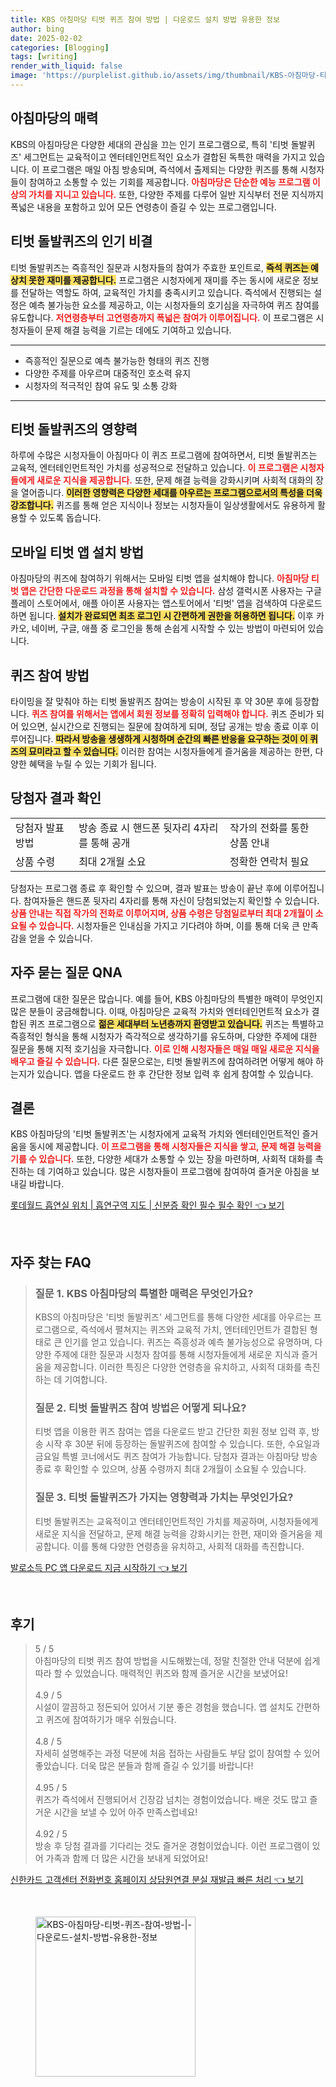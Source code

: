 ```yaml
---
title: KBS 아침마당 티벗 퀴즈 참여 방법 | 다운로드 설치 방법 유용한 정보
author: bing
date: 2025-02-02
categories: [Blogging]
tags: [writing]
render_with_liquid: false
image: 'https://purplelist.github.io/assets/img/thumbnail/KBS-아침마당-티벗-퀴즈-참여-방법-|-다운로드-설치-방법-유용한-정보.webp'
---
```

<h2 id='아침마당의 매력'>아침마당의 매력</h2>

<p>KBS의 아침마당은 다양한 세대의 관심을 끄는 인기 프로그램으로, 특히 '티벗 돌발퀴즈' 세그먼트는 교육적이고 엔터테인먼트적인 요소가 결합된 독특한 매력을 가지고 있습니다. 이 프로그램은 매일 아침 방송되며, 즉석에서 출제되는 다양한 퀴즈를 통해 시청자들이 참여하고 소통할 수 있는 기회를 제공합니다. <b><span style="color: #ee2323;">아침마당은 단순한 예능 프로그램 이상의 가치를 지니고 있습니다.</span></b> 또한, 다양한 주제를 다루어 일반 지식부터 전문 지식까지 폭넓은 내용을 포함하고 있어 모든 연령층이 즐길 수 있는 프로그램입니다.</p>

<h2 id='티벗 돌발퀴즈의 인기 비결'>티벗 돌발퀴즈의 인기 비결</h2>

<p>티벗 돌발퀴즈는 즉흥적인 질문과 시청자들의 참여가 주효한 포인트로, <b><span style="background-color: #ffe066;">즉석 퀴즈는 예상치 못한 재미를 제공합니다.</span></b> 프로그램은 시청자에게 재미를 주는 동시에 새로운 정보를 전달하는 역할도 하여, 교육적인 가치를 충족시키고 있습니다. 즉석에서 진행되는 설정은 예측 불가능한 요소를 제공하고, 이는 시청자들의 호기심을 자극하여 퀴즈 참여를 유도합니다. <b><span style="color: #ee2323;">저연령층부터 고연령층까지 폭넓은 참여가 이루어집니다.</span></b> 이 프로그램은 시청자들이 문제 해결 능력을 기르는 데에도 기여하고 있습니다.</p>

<hr />

<ul>
    <li>즉흥적인 질문으로 예측 불가능한 형태의 퀴즈 진행</li>
    <li>다양한 주제를 아우르며 대중적인 호소력 유지</li>
    <li>시청자의 적극적인 참여 유도 및 소통 강화</li>
</ul>

<hr />

<h2 id='티벗 돌발퀴즈의 영향력'>티벗 돌발퀴즈의 영향력</h2>

<p>하루에 수많은 시청자들이 아침마다 이 퀴즈 프로그램에 참여하면서, 티벗 돌발퀴즈는 교육적, 엔터테인먼트적인 가치를 성공적으로 전달하고 있습니다. <b><span style="color: #ee2323;">이 프로그램은 시청자들에게 새로운 지식을 제공합니다.</span></b> 또한, 문제 해결 능력을 강화시키며 사회적 대화의 장을 열어줍니다. <b><span style="background-color: #ffe066;">이러한 영향력은 다양한 세대를 아우르는 프로그램으로서의 특성을 더욱 강조합니다.</span></b> 퀴즈를 통해 얻은 지식이나 정보는 시청자들이 일상생활에서도 유용하게 활용할 수 있도록 돕습니다.</p>

<h2 id='모바일 티벗 앱 설치 방법'>모바일 티벗 앱 설치 방법</h2>

<p>아침마당의 퀴즈에 참여하기 위해서는 모바일 티벗 앱을 설치해야 합니다. <b><span style="color: #ee2323;">아침마당 티벗 앱은 간단한 다운로드 과정을 통해 설치할 수 있습니다.</span></b> 삼성 갤럭시폰 사용자는 구글 플레이 스토어에서, 애플 아이폰 사용자는 앱스토어에서 '티벗' 앱을 검색하여 다운로드하면 됩니다. <b><span style="background-color: #ffe066;">설치가 완료되면 최초 로그인 시 간편하게 권한을 허용하면 됩니다.</span></b> 이후 카카오, 네이버, 구글, 애플 중 로그인을 통해 손쉽게 시작할 수 있는 방법이 마련되어 있습니다.</p>

<h2 id='퀴즈 참여 방법'>퀴즈 참여 방법</h2>

<p>타이밍을 잘 맞춰야 하는 티벗 돌발퀴즈 참여는 방송이 시작된 후 약 30분 후에 등장합니다. <b><span style="color: #ee2323;">퀴즈 참여를 위해서는 앱에서 회원 정보를 정확히 입력해야 합니다.</span></b> 퀴즈 준비가 되어 있으면, 실시간으로 진행되는 질문에 참여하게 되며, 정답 공개는 방송 종료 이후 이루어집니다. <b><span style="background-color: #ffe066;">따라서 방송을 생생하게 시청하며 순간의 빠른 반응을 요구하는 것이 이 퀴즈의 묘미라고 할 수 있습니다.</span></b> 이러한 참여는 시청자들에게 즐거움을 제공하는 한편, 다양한 혜택을 누릴 수 있는 기회가 됩니다.</p>

<h2 id='당첨자 결과 확인'>당첨자 결과 확인</h2>

<table>
    <tr>
        <td>당첨자 발표 방법</td>
        <td>방송 종료 시 핸드폰 뒷자리 4자리를 통해 공개</td>
        <td>작가의 전화를 통한 상품 안내</td>
    </tr>
    <tr>
        <td>상품 수령</td>
        <td>최대 2개월 소요</td>
        <td>정확한 연락처 필요</td>
    </tr>
</table>

<p>당첨자는 프로그램 종료 후 확인할 수 있으며, 결과 발표는 방송이 끝난 후에 이루어집니다. 참여자들은 핸드폰 뒷자리 4자리를 통해 자신이 당첨되었는지 확인할 수 있습니다. <b><span style="color: #ee2323;">상품 안내는 직접 작가의 전화로 이루어지며, 상품 수령은 당첨일로부터 최대 2개월이 소요될 수 있습니다.</span></b> 시청자들은 인내심을 가지고 기다려야 하며, 이를 통해 더욱 큰 만족감을 얻을 수 있습니다.</p>

<h2 id='자주 묻는 질문 QNA'>자주 묻는 질문 QNA</h2>

<p>프로그램에 대한 질문은 많습니다. 예를 들어, KBS 아침마당의 특별한 매력이 무엇인지 많은 분들이 궁금해합니다. 이때, 아침마당은 교육적 가치와 엔터테인먼트적 요소가 결합된 퀴즈 프로그램으로 <b><span style="background-color: #ffe066;">젊은 세대부터 노년층까지 환영받고 있습니다.</span></b> 퀴즈는 특별하고 즉흥적인 형식을 통해 시청자가 즉각적으로 생각하기를 유도하며, 다양한 주제에 대한 질문을 통해 지적 호기심을 자극합니다. <b><span style="color: #ee2323;">이로 인해 시청자들은 매일 매일 새로운 지식을 배우고 즐길 수 있습니다.</span></b> 다른 질문으로는, 티벗 돌발퀴즈에 참여하려면 어떻게 해야 하는지가 있습니다. 앱을 다운로드 한 후 간단한 정보 입력 후 쉽게 참여할 수 있습니다.</p>

<h2 id='결론'>결론</h2>

<p>KBS 아침마당의 '티벗 돌발퀴즈'는 시청자에게 교육적 가치와 엔터테인먼트적인 즐거움을 동시에 제공합니다. <b><span style="color: #ee2323;">이 프로그램을 통해 시청자들은 지식을 쌓고, 문제 해결 능력을 기를 수 있습니다.</span></b> 또한, 다양한 세대가 소통할 수 있는 장을 마련하며, 사회적 대화를 촉진하는 데 기여하고 있습니다. 많은 시청자들이 프로그램에 참여하여 즐거운 아침을 보내길 바랍니다.</p>
<p><a class="click-button" title="롯데월드 흡연실 위치 | 흡연구역 지도 | 신분증 확인 필수 필수 확인" href="https://purplelist.github.io/posts/%EB%A1%AF%EB%8D%B0%EC%9B%94%EB%93%9C-%ED%9D%A1%EC%97%B0%EC%8B%A4-%EC%9C%84%EC%B9%98-%ED%9D%A1%EC%97%B0%EA%B5%AC%EC%97%AD-%EC%A7%80%EB%8F%84-%EC%8B%A0%EB%B6%84%EC%A6%9D-%ED%99%95%EC%9D%B8-%ED%95%84%EC%88%98-%ED%95%84%EC%88%98-%ED%99%95%EC%9D%B8/" rel="dofollow">롯데월드 흡연실 위치 | 흡연구역 지도 | 신분증 확인 필수 필수 확인 👈 보기</a></p><br>
<h2 id='자주_찾는_FAQ'>자주 찾는 FAQ</h2>
<div itemscope="" itemtype="https://schema.org/FAQPage"> 
<blockquote> 
<div itemscope="" itemprop="mainEntity" itemtype="https://schema.org/Question"> 
<h3 itemprop="name">질문 1. KBS 아침마당의 특별한 매력은 무엇인가요?</h3> 
<div itemscope="" itemprop="acceptedAnswer" itemtype="https://schema.org/Answer"> 
<span itemprop="text"> 
<p>KBS의 아침마당은 '티벗 돌발퀴즈' 세그먼트를 통해 다양한 세대를 아우르는 프로그램으로, 즉석에서 펼쳐지는 퀴즈와 교육적 가치, 엔터테인먼트가 결합된 형태로 큰 인기를 얻고 있습니다. 퀴즈는 즉흥성과 예측 불가능성으로 유명하며, 다양한 주제에 대한 질문과 시청자 참여를 통해 시청자들에게 새로운 지식과 즐거움을 제공합니다. 이러한 특징은 다양한 연령층을 유치하고, 사회적 대화를 촉진하는 데 기여합니다.</p> 
</span> 
</div> 
</div> 

<div itemscope="" itemprop="mainEntity" itemtype="https://schema.org/Question"> 
<h3 itemprop="name">질문 2. 티벗 돌발퀴즈 참여 방법은 어떻게 되나요?</h3> 
<div itemscope="" itemprop="acceptedAnswer" itemtype="https://schema.org/Answer"> 
<span itemprop="text"> 
<p>티벗 앱을 이용한 퀴즈 참여는 앱을 다운로드 받고 간단한 회원 정보 입력 후, 방송 시작 후 30분 뒤에 등장하는 돌발퀴즈에 참여할 수 있습니다. 또한, 수요일과 금요일 특별 코너에서도 퀴즈 참여가 가능합니다. 당첨자 결과는 아침마당 방송 종료 후 확인할 수 있으며, 상품 수령까지 최대 2개월이 소요될 수 있습니다.</p> 
</span> 
</div> 
</div> 

<div itemscope="" itemprop="mainEntity" itemtype="https://schema.org/Question"> 
<h3 itemprop="name">질문 3. 티벗 돌발퀴즈가 가지는 영향력과 가치는 무엇인가요?</h3> 
<div itemscope="" itemprop="acceptedAnswer" itemtype="https://schema.org/Answer"> 
<span itemprop="text"> 
<p>티벗 돌발퀴즈는 교육적이고 엔터테인먼트적인 가치를 제공하며, 시청자들에게 새로운 지식을 전달하고, 문제 해결 능력을 강화시키는 한편, 재미와 즐거움을 제공합니다. 이를 통해 다양한 연령층을 유치하고, 사회적 대화를 촉진합니다.</p> 
</span> 
</div> 
</div> 
</blockquote> 
</div>
<p><a class="click-button" title="발로소득 PC 앱 다운로드 지금 시작하기" href="https://purplelist.github.io/posts/%EB%B0%9C%EB%A1%9C%EC%86%8C%EB%93%9D-PC-%EC%95%B1-%EB%8B%A4%EC%9A%B4%EB%A1%9C%EB%93%9C-%EC%A7%80%EA%B8%88-%EC%8B%9C%EC%9E%91%ED%95%98%EA%B8%B0/" rel="dofollow">발로소득 PC 앱 다운로드 지금 시작하기 👈 보기</a></p><br>
<h2 id='후기'>후기</h2>
<div itemscope itemtype="https://schema.org/Product">
  <blockquote>
  <div itemprop="review" itemscope itemtype="https://schema.org/Review">
      <div itemprop="reviewRating" itemscope itemtype="https://schema.org/Rating"> <span itemprop="ratingValue">5</span> / <span itemprop="bestRating">5</span> </div>
      <span itemprop="reviewBody">아침마당의 티벗 퀴즈 참여 방법을 시도해봤는데, 정말 친절한 안내 덕분에 쉽게 따라 할 수 있었습니다. 매력적인 퀴즈와 함께 즐거운 시간을 보냈어요!</span>
  </div>
  <br>
  <div itemprop="review" itemscope itemtype="https://schema.org/Review">
      <div itemprop="reviewRating" itemscope itemtype="https://schema.org/Rating"> <span itemprop="ratingValue">4.9</span> / <span itemprop="bestRating">5</span> </div>
      <span itemprop="reviewBody">시설이 깔끔하고 정돈되어 있어서 기분 좋은 경험을 했습니다. 앱 설치도 간편하고 퀴즈에 참여하기가 매우 쉬웠습니다.</span>
  </div>
  <br>
  <div itemprop="review" itemscope itemtype="https://schema.org/Review">
      <div itemprop="reviewRating" itemscope itemtype="https://schema.org/Rating"> <span itemprop="ratingValue">4.8</span> / <span itemprop="bestRating">5</span> </div>
      <span itemprop="reviewBody">자세히 설명해주는 과정 덕분에 처음 접하는 사람들도 부담 없이 참여할 수 있어 좋았습니다. 더욱 많은 분들과 함께 즐길 수 있기를 바랍니다!</span>
  </div>
  <br>
  <div itemprop="review" itemscope itemtype="https://schema.org/Review">
      <div itemprop="reviewRating" itemscope itemtype="https://schema.org/Rating"> <span itemprop="ratingValue">4.95</span> / <span itemprop="bestRating">5</span> </div>
      <span itemprop="reviewBody">퀴즈가 즉석에서 진행되어서 긴장감 넘치는 경험이었습니다. 배운 것도 많고 즐거운 시간을 보낼 수 있어 아주 만족스럽네요!</span>
  </div>
  <br>
  <div itemprop="review" itemscope itemtype="https://schema.org/Review">
      <div itemprop="reviewRating" itemscope itemtype="https://schema.org/Rating"> <span itemprop="ratingValue">4.92</span> / <span itemprop="bestRating">5</span> </div>
      <span itemprop="reviewBody">방송 후 당첨 결과를 기다리는 것도 즐거운 경험이었습니다. 이런 프로그램이 있어 가족과 함께 더 많은 시간을 보내게 되었어요!</span>
  </div>
  </blockquote>
</div>
<p><a class="click-button" title="신한카드 고객센터 전화번호 홈페이지 상담원연결 분실 재발급 빠른 처리" href="https://purplelist.github.io/posts/%EC%8B%A0%ED%95%9C%EC%B9%B4%EB%93%9C-%EA%B3%A0%EA%B0%9D%EC%84%BC%ED%84%B0-%EC%A0%84%ED%99%94%EB%B2%88%ED%98%B8-%ED%99%88%ED%8E%98%EC%9D%B4%EC%A7%80-%EC%83%81%EB%8B%B4%EC%9B%90%EC%97%B0%EA%B2%B0-%EB%B6%84%EC%8B%A4-%EC%9E%AC%EB%B0%9C%EA%B8%89-%EB%B9%A0%EB%A5%B8-%EC%B2%98%EB%A6%AC/" rel="dofollow">신한카드 고객센터 전화번호 홈페이지 상담원연결 분실 재발급 빠른 처리 👈 보기</a></p><br>
<figure class="image"><img src="https://purplelist.github.io/assets/img/thumbnail/KBS-아침마당-티벗-퀴즈-참여-방법-|-다운로드-설치-방법-유용한-정보.webp" alt="KBS-아침마당-티벗-퀴즈-참여-방법-|-다운로드-설치-방법-유용한-정보" width="256" height="256"></figure>